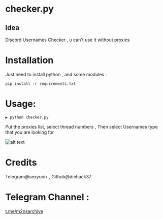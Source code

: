 # checker.py

## Idea
Discord Usernames Checker , u can't use it without proxies 

# Installation
Just need to install python , and some modules :
```
pip install -r requirements.txt

```
# Usage:
```
▶ python checker.py

```
Put the proxies list, select thread numbers , Then select Usernames type that you are looking for 

![alt text](https://files.catbox.moe/vrtx1g.png) 



# Credits
Telegram@sexyunix , Github@diehack37

# Telegram Channel :
[t.me/m2nsarchive](https://t.me/m2nsarchive)
